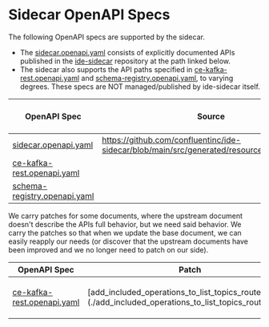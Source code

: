 # Sidecar OpenAPI Specs

The following OpenAPI specs are supported by the sidecar.

- The [sidecar.openapi.yaml](./sidecar.openapi.yaml) consists of explicitly documented APIs
  published in the [ide-sidecar](https://github.com/confluentinc/ide-sidecar) repository at the path
  linked below.
- The sidecar also supports the API paths specified in
  [ce-kafka-rest.openapi.yaml](./ce-kafka-rest.openapi.yaml) and
  [schema-registry.openapi.yaml](./schema-registry.openapi.yaml), to varying degrees. These specs
  are NOT managed/published by ide-sidecar itself.

| OpenAPI Spec                                                   | Source                                                                                     | Paths Supported by Sidecar (at http://localhost:26636) |
| -------------------------------------------------------------- | ------------------------------------------------------------------------------------------ | ------------------------------------------------------ |
| [sidecar.openapi.yaml](./sidecar.openapi.yaml)                 | https://github.com/confluentinc/ide-sidecar/blob/main/src/generated/resources/openapi.yaml | All paths                                              |
| [ce-kafka-rest.openapi.yaml](./ce-kafka-rest.openapi.yaml)     |                                                                                            | All paths (`/kafka/v3/clusters*`)                      |
| [schema-registry.openapi.yaml](./schema-registry.openapi.yaml) |                                                                                            | Only paths under `/schemas*`, `/subjects*`             |


We carry patches for some documents, where the upstream document doesn't describe the APIs full behavior, but we need
said behavior. We carry the patches so that when we update the base document, we can easily reapply our needs
(or discover that the upstream documents have been improved and we no longer need to patch on our side).

| OpenAPI Spec | Patch | Reason |
| ------------ | ----- | ------ |
| [ce-kafka-rest.openapi.yaml](./ce-kafka-rest.openapi.yaml) | [add_included_operations_to_list_topics_route.patch]](./add_included_operations_to_list_topics_route.patch) | Expose the `includeAuthorizedOperations` parameter for the list topics route |